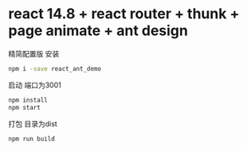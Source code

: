 # react 14.8 + react router + thunk + page animate + ant design
精简配置版
安装
```sh
npm i -save react_ant_demo
```
启动 端口为3001
```sh
npm install
npm start
```
打包 目录为dist
```sh
npm run build
```
